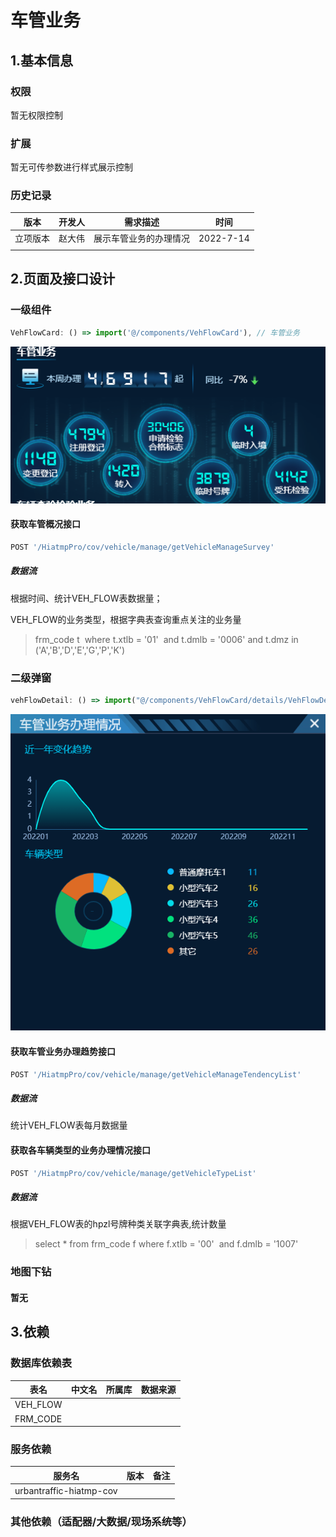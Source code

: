# 车管业务

## 1.基本信息

### 权限

暂无权限控制

### 扩展

暂无可传参数进行样式展示控制

### 历史记录

| 版本     | 开发人 | 需求描述               | 时间      |
| -------- | ------ | ---------------------- | --------- |
| 立项版本 | 赵大伟 | 展示车管业务的办理情况 | 2022-7-14 |
|          |        |                        |           |

## 2.页面及接口设计

### 一级组件

```javascript
VehFlowCard: () => import('@/components/VehFlowCard'), // 车管业务  
```

![1657711845299](assets\1657711845299.png)

#### 获取车管概况接口

```javascript
POST '/HiatmpPro/cov/vehicle/manage/getVehicleManageSurvey'
```

##### 数据流

根据时间、统计VEH_FLOW表数据量；

VEH_FLOW的业务类型，根据字典表查询重点关注的业务量 

> frm_code t
> ​        where t.xtlb = '01'
> ​        and t.dmlb = '0006' and t.dmz in ('A','B','D','E','G','P','K')

### 二级弹窗

```javascript
vehFlowDetail: () => import("@/components/VehFlowCard/details/VehFlowDetail"), // 车驾管机动车下钻
```

![1657711902608](assets\1657711902608.png)

#### 获取车管业务办理趋势接口

```javascript
POST '/HiatmpPro/cov/vehicle/manage/getVehicleManageTendencyList'
```

##### 数据流

统计VEH_FLOW表每月数据量 

#### 获取各车辆类型的业务办理情况接口

```javascript
POST '/HiatmpPro/cov/vehicle/manage/getVehicleTypeList'
```

##### 数据流

根据VEH_FLOW表的hpzl号牌种类关联字典表,统计数量

> select * from frm_code f where f.xtlb = '00'
> ​        and f.dmlb = '1007'

### 地图下钻

#### 暂无

## 3.依赖

### 数据库依赖表

| 表名     | 中文名 | 所属库 | 数据来源 |
| -------- | ------ | ------ | -------- |
| VEH_FLOW |        |        |          |
| FRM_CODE |        |        |          |

### 服务依赖

| 服务名                  | 版本 | 备注 |
| ----------------------- | ---- | ---- |
| urbantraffic-hiatmp-cov |      |      |

### 其他依赖（适配器/大数据/现场系统等）
